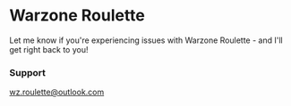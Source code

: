 # Warzone Roulette
Let me know if you're experiencing issues with Warzone Roulette - and I'll get right back to you!


### Support
wz.roulette@outlook.com
